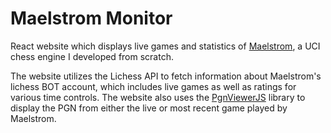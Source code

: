 # Maelstrom Monitor
React website which displays live games and statistics of [Maelstrom](https://github.com/saisree27/Maelstrom), a UCI chess engine I developed from scratch.

The website utilizes the Lichess API to fetch information about Maelstrom's lichess BOT account, which includes live games as well as ratings for various time controls. The website also uses the [PgnViewerJS](https://github.com/mliebelt/PgnViewerJS) library to display the PGN from either the live or most recent game played by Maelstrom.


